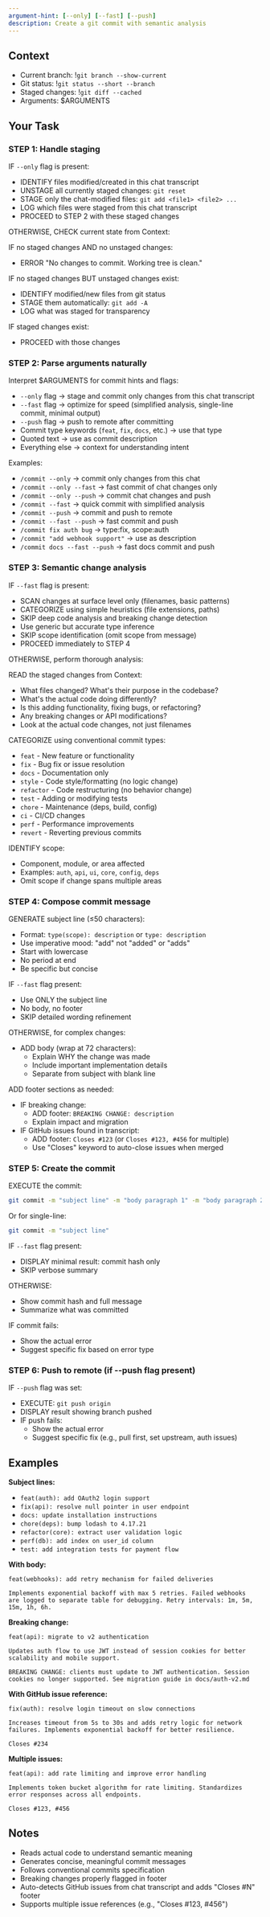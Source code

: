 ```yaml
---
argument-hint: [--only] [--fast] [--push]
description: Create a git commit with semantic analysis
---
```


## Context

- Current branch: !`git branch --show-current`
- Git status: !`git status --short --branch`
- Staged changes: !`git diff --cached`
- Arguments: $ARGUMENTS

## Your Task

### STEP 1: Handle staging

IF `--only` flag is present:
- IDENTIFY files modified/created in this chat transcript
- UNSTAGE all currently staged changes: `git reset`
- STAGE only the chat-modified files: `git add <file1> <file2> ...`
- LOG which files were staged from this chat transcript
- PROCEED to STEP 2 with these staged changes

OTHERWISE, CHECK current state from Context:

IF no staged changes AND no unstaged changes:
- ERROR "No changes to commit. Working tree is clean."

IF no staged changes BUT unstaged changes exist:
- IDENTIFY modified/new files from git status
- STAGE them automatically: `git add -A`
- LOG what was staged for transparency

IF staged changes exist:
- PROCEED with those changes

### STEP 2: Parse arguments naturally

Interpret $ARGUMENTS for commit hints and flags:
- `--only` flag → stage and commit only changes from this chat transcript
- `--fast` flag → optimize for speed (simplified analysis, single-line commit, minimal output)
- `--push` flag → push to remote after committing
- Commit type keywords (`feat`, `fix`, `docs`, etc.) → use that type
- Quoted text → use as commit description
- Everything else → context for understanding intent

Examples:
- `/commit --only` → commit only changes from this chat
- `/commit --only --fast` → fast commit of chat changes only
- `/commit --only --push` → commit chat changes and push
- `/commit --fast` → quick commit with simplified analysis
- `/commit --push` → commit and push to remote
- `/commit --fast --push` → fast commit and push
- `/commit fix auth bug` → type:fix, scope:auth
- `/commit "add webhook support"` → use as description
- `/commit docs --fast --push` → fast docs commit and push

### STEP 3: Semantic change analysis

IF `--fast` flag is present:
- SCAN changes at surface level only (filenames, basic patterns)
- CATEGORIZE using simple heuristics (file extensions, paths)
- SKIP deep code analysis and breaking change detection
- Use generic but accurate type inference
- SKIP scope identification (omit scope from message)
- PROCEED immediately to STEP 4

OTHERWISE, perform thorough analysis:

READ the staged changes from Context:
- What files changed? What's their purpose in the codebase?
- What's the actual code doing differently?
- Is this adding functionality, fixing bugs, or refactoring?
- Any breaking changes or API modifications?
- Look at the actual code changes, not just filenames

CATEGORIZE using conventional commit types:
- `feat` - New feature or functionality
- `fix` - Bug fix or issue resolution
- `docs` - Documentation only
- `style` - Code style/formatting (no logic change)
- `refactor` - Code restructuring (no behavior change)
- `test` - Adding or modifying tests
- `chore` - Maintenance (deps, build, config)
- `ci` - CI/CD changes
- `perf` - Performance improvements
- `revert` - Reverting previous commits

IDENTIFY scope:
- Component, module, or area affected
- Examples: `auth`, `api`, `ui`, `core`, `config`, `deps`
- Omit scope if change spans multiple areas

### STEP 4: Compose commit message

GENERATE subject line (≤50 characters):
- Format: `type(scope): description` or `type: description`
- Use imperative mood: "add" not "added" or "adds"
- Start with lowercase
- No period at end
- Be specific but concise

IF `--fast` flag present:
- Use ONLY the subject line
- No body, no footer
- SKIP detailed wording refinement

OTHERWISE, for complex changes:
- ADD body (wrap at 72 characters):
  - Explain WHY the change was made
  - Include important implementation details
  - Separate from subject with blank line

ADD footer sections as needed:
- IF breaking change:
  - ADD footer: `BREAKING CHANGE: description`
  - Explain impact and migration
- IF GitHub issues found in transcript:
  - ADD footer: `Closes #123` (or `Closes #123, #456` for multiple)
  - Use "Closes" keyword to auto-close issues when merged

### STEP 5: Create the commit

EXECUTE the commit:
```bash
git commit -m "subject line" -m "body paragraph 1" -m "body paragraph 2"
```
Or for single-line:
```bash
git commit -m "subject line"
```

IF `--fast` flag present:
- DISPLAY minimal result: commit hash only
- SKIP verbose summary

OTHERWISE:
- Show commit hash and full message
- Summarize what was committed

IF commit fails:
- Show the actual error
- Suggest specific fix based on error type

### STEP 6: Push to remote (if --push flag present)

IF `--push` flag was set:
- EXECUTE: `git push origin`
- DISPLAY result showing branch pushed
- IF push fails:
  - Show the actual error
  - Suggest specific fix (e.g., pull first, set upstream, auth issues)

## Examples

**Subject lines:**
- `feat(auth): add OAuth2 login support`
- `fix(api): resolve null pointer in user endpoint`
- `docs: update installation instructions`
- `chore(deps): bump lodash to 4.17.21`
- `refactor(core): extract user validation logic`
- `perf(db): add index on user_id column`
- `test: add integration tests for payment flow`

**With body:**
```
feat(webhooks): add retry mechanism for failed deliveries

Implements exponential backoff with max 5 retries. Failed webhooks
are logged to separate table for debugging. Retry intervals: 1m, 5m,
15m, 1h, 6h.
```

**Breaking change:**
```
feat(api): migrate to v2 authentication

Updates auth flow to use JWT instead of session cookies for better
scalability and mobile support.

BREAKING CHANGE: clients must update to JWT authentication. Session
cookies no longer supported. See migration guide in docs/auth-v2.md
```

**With GitHub issue reference:**
```
fix(auth): resolve login timeout on slow connections

Increases timeout from 5s to 30s and adds retry logic for network
failures. Implements exponential backoff for better resilience.

Closes #234
```

**Multiple issues:**
```
feat(api): add rate limiting and improve error handling

Implements token bucket algorithm for rate limiting. Standardizes
error responses across all endpoints.

Closes #123, #456
```

## Notes

- Reads actual code to understand semantic meaning
- Generates concise, meaningful commit messages
- Follows conventional commits specification
- Breaking changes properly flagged in footer
- Auto-detects GitHub issues from chat transcript and adds "Closes #N" footer
- Supports multiple issue references (e.g., "Closes #123, #456")

